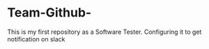 # Team-Github-
This is my first repository as a Software Tester. Configuring it to get notification on slack
